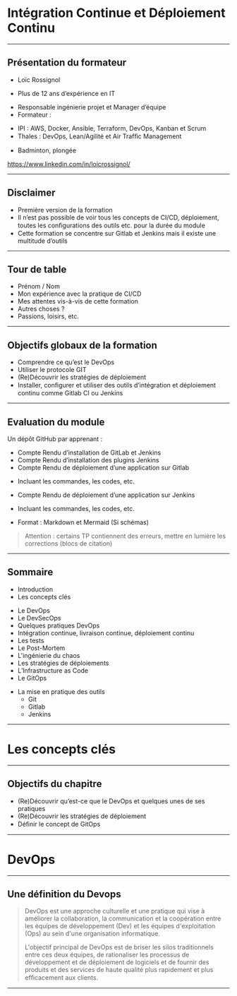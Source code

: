 # Intégration Continue et Déploiement Continu

---

## Présentation du formateur

- Loïc Rossignol
 + Plus de 12 ans d’expérience en IT
- Responsable ingénierie projet et Manager d’équipe
- Formateur :
 + IPI : AWS, Docker, Ansible, Terraform, DevOps, Kanban et Scrum
 + Thales : DevOps, Lean/Agilité et Air Trafﬁc Management
- Badminton, plongée

https://www.linkedin.com/in/loicrossignol/

---

## Disclaimer

* Première version de la formation
* Il n’est pas possible de voir tous les concepts de CI/CD, déploiement, toutes les conﬁgurations des outils etc. pour la durée du module
* Cette formation se concentre sur Gitlab et Jenkins mais il existe une multitude d’outils

---

## Tour de table

- Prénom / Nom
- Mon expérience avec la pratique de CI/CD
- Mes attentes vis-à-vis de cette formation
- Autres choses ?
- Passions, loisirs, etc.

---

## Objectifs globaux de la formation

- Comprendre ce qu’est le DevOps
- Utiliser le protocole GIT
- (Re)Découvrir les stratégies de déploiement
- Installer, conﬁgurer et utiliser des outils d’intégration et déploiement continu comme Gitlab CI ou Jenkins

---

## Evaluation du module

Un dépôt GitHub par apprenant :

- Compte Rendu d’installation de GitLab et Jenkins
- Compte Rendu d’installation des plugins Jenkins
- Compte Rendu de déploiement d’une application sur Gitlab
 * Incluant les commandes, les codes, etc.
- Compte Rendu de déploiement d’une application sur Jenkins
 * Incluant les commandes, les codes, etc.
- Format : Markdown et Mermaid (Si schémas)

> Attention : certains TP contiennent des erreurs, mettre en lumière les corrections (blocs de citation)


---

## Sommaire

- Introduction
- Les concepts clés
 + Le DevOps
 + Le DevSecOps
 + Quelques pratiques DevOps
  + Intégration continue, livraison continue, déploiement continu
  + Les tests
  + Le Post-Mortem
  + L'ingénierie du chaos
  + Les stratégies de déploiements
  + L’Infrastructure as Code
  + Le GitOps
- La mise en pratique des outils
  + Git
  + Gitlab
  + Jenkins

---

# Les concepts clés

---

## Objectifs du chapitre

- (Re)Découvrir qu’est-ce que le DevOps et quelques unes de ses pratiques
- (Re)Découvrir les stratégies de déploiement
- Déﬁnir le concept de GitOps

---

# DevOps

---

## Une définition du Devops

> DevOps est une approche culturelle et une pratique qui vise à améliorer la collaboration, la communication et la coopération entre les équipes de développement (Dev) et les équipes d'exploitation (Ops) au sein d'une organisation informatique.
>
> L'objectif principal de DevOps est de briser les silos traditionnels entre ces deux équipes, de rationaliser les processus de développement et de déploiement de logiciels et de fournir des produits et des services de haute qualité plus rapidement et plus efﬁcacement aux clients.

---


